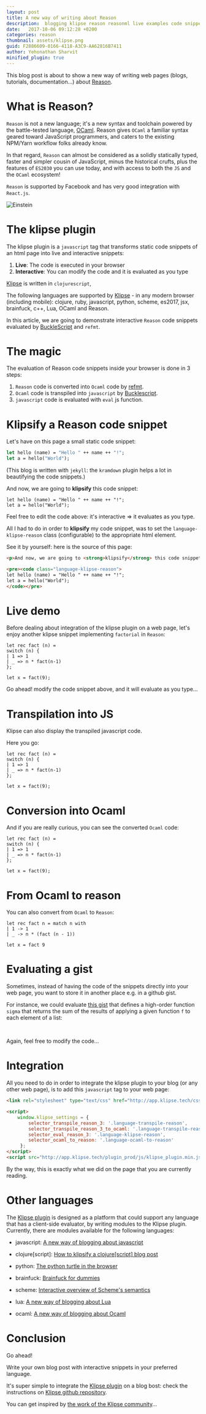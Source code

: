```yaml
---
layout: post
title: A new way of writing about Reason
description:  blogging klipse reason reasonml live examples code snippets
date:   2017-10-06 09:12:28 +0200
categories: reason
thumbnail: assets/klipse.png
guid: F2886609-0166-4118-A3C9-AA62816B7411
author: Yehonathan Sharvit
minified_plugin: true
---
```


This blog post is about to show a new way of writing web pages (blogs, tutorials, documentation...) about [Reason](https://reasonml.github.io/).


# What is Reason?

`Reason` is not a new language; it's a new syntax and toolchain powered by the battle-tested language, [OCaml](https://ocaml.org/). Reason gives `OCaml` a familiar syntax geared toward JavaScript programmers, and caters to the existing NPM/Yarn workflow folks already know.

In that regard, `Reason` can almost be considered as a solidly statically typed, faster and simpler cousin of JavaScript, minus the historical crufts, plus the features of `ES2030` you can use today, and with access to both the `JS` and the `OCaml` ecosystem!

`Reason` is supported by Facebook and has very good integration with `React.js`.

![Einstein](/assets/einstein.png)

# The klipse plugin

The klipse plugin is a `javascript` tag that transforms static code snippets of an html page into live and interactive snippets:

1. **Live**: The code is executed in your browser
2. **Interactive**: You can modify the code and it is evaluated as you type

[Klipse](https://github.com/viebel/klipse) is written in `clojurescript`, 

The following languages are supported by [Klipse](https://github.com/viebel/klipse) - in any modern browser (including mobile): clojure, ruby, javascript, python, scheme, es2017, jsx, brainfuck, c++, Lua, OCaml and Reason.

In this article, we are going to demonstrate interactive `Reason` code snippets evaluated by [BuckleScript](https://bucklescript.github.io/bucklescript/) and `refmt`. 

# The magic

The evaluation of Reason code snippets inside your browser is done in 3 steps:

1. `Reason` code is converted into `Ocaml` code by [refmt](https://github.com/reasonml-community/refmt-js).
2. `Ocaml` code is transpiled into `javascript` by [Bucklescript](https://bucklescript.github.io/bucklescript/).
3. `javascript` code is evaluated with `eval` js function.




# Klipsify a Reason code snippet

Let's have on this page a small static code snippet:

~~~ocaml
let hello (name) = "Hello " ++ name ++ "!";
let a = hello("World");
~~~

(This blog is written with `jekyll`: the `kramdown` plugin helps a lot in beautifying the code snippets.)

And now, we are going to **klipsify** this code snippet:

~~~klipse-reason
let hello (name) = "Hello " ++ name ++ "!";
let a = hello("World");
~~~

Feel free to edit the code above: it's interactive => it evaluates as you type.

All I had to do in order to **klipsify** my code snippet, was to set the `language-klipse-reason` class (configurable) to the appropriate html element.

See it by yourself: here is the source of this page:

~~~html
<p>And now, we are going to <strong>klipsify</strong> this code snippet:</p>

<pre><code class="language-klipse-reason">
let hello (name) = "Hello " ++ name ++ "!";
let a = hello("World");
</code></pre>
~~~


# Live demo

Before dealing about integration of the klipse plugin on a web page, let's enjoy another klipse snippet implementing `factorial` in `Reason`:

~~~klipse-reason
let rec fact (n) =
switch (n) {
| 1 => 1
| _ => n * fact(n-1)
};

let x = fact(9);
~~~

Go ahead! modify the code snippet above, and it will evaluate as you type...


# Transpilation into JS

Klipse can also display the transpiled javascript code.

Here you go:

~~~transpile-reason
let rec fact (n) =
switch (n) {
| 1 => 1
| _ => n * fact(n-1)
};

let x = fact(9);
~~~

# Conversion into Ocaml

And if you are really curious, you can see the converted `Ocaml` code:

~~~transpile-reason-to-ocaml
let rec fact (n) =
switch (n) {
| 1 => 1
| _ => n * fact(n-1)
};

let x = fact(9);
~~~


# From Ocaml to reason

You can also convert from `Ocaml` to `Reason`:

~~~ocaml-to-reason
let rec fact n = match n with 
| 1 -> 1 
| _ -> n * (fact (n - 1))

let x = fact 9
~~~

# Evaluating a gist

Sometimes, instead of having the code of the snippets directly into your web page, you want to store it in another place e.g. in a github gist.

For instance, we could evaluate [this gist](https://gist.github.com/viebel/de19a9c8827f887d1f9ae4568decb0de) that defines a high-order function `sigma` that returns the sum of the results of applying a given function `f` to each element of a list:

<pre>
<div class="language-klipse-reason" data-gist-id="viebel/c91ebea3f81bc41d3f7ab0d95e7c8ba1"></div>
</pre>

Again, feel free to modify the code...

# Integration

All you need to do in order to integrate the klipse plugin to your blog (or any other web page), is to add this `javascript` tag to your web page:

~~~html
<link rel="stylesheet" type="text/css" href="http://app.klipse.tech/css/codemirror.css">

<script>
    window.klipse_settings = {
        selector_transpile_reason_3: '.language-transpile-reason',
        selector_transpile_reason_3_to_ocaml: '.language-transpile-reason-to-ocaml',
        selector_eval_reason_3: '.language-klipse-reason',
        selector_ocaml_to_reason: '.language-ocaml-to-reason'
     };
</script>
<script src="http://app.klipse.tech/plugin_prod/js/klipse_plugin.min.js"></script>
~~~

By the way, this is exactly what we did on the page that you are currently reading.

# Other languages

The [Klipse plugin](https://github.com/viebel/klipse) is designed as a platform that could support any language that has a client-side evaluator, by writing modules to the Klipse plugin. Currently, there are modules available for the following languages: 

- javascript: [A new way of blogging about javascript](http://blog.klipse.tech/javascript/2016/06/20/blog-javascript.html)

- clojure[script]: [How to klipsify a clojure[script] blog post](http://blog.klipse.tech/clojure/2016/06/07/klipse-plugin-tuto.html)

- python: [The python turtle in the browser](http://blog.klipse.tech/python/2017/01/04/python-turtle-fractal.html)

- brainfuck: [Brainfuck for dummies](http://blog.klipse.tech/brainfuck/2016/12/17/brainfuck.html)

- scheme: [Interactive overview of Scheme's semantics](http://blog.klipse.tech/scheme/2016/09/11/scheme-tutorial-1.html)

- lua: [A new way of blogging about Lua](http://blog.klipse.tech/lua/2017/03/19/blog-lua.html)
- ocaml: [A new way of blogging about Ocaml](http://blog.klipse.tech/ocaml/2017/10/05/blog-ocaml.html)

# Conclusion

Go ahead!

Write your own blog post with interactive snippets in your preferred language. 

It's super simple to integrate the [Klipse plugin](https://github.com/viebel/klipse) on a blog bost: check the instructions on [Klipse github repository](https://github.com/viebel/klipse).

You can get inspired by [the work of the Klipse community](https://github.com/viebel/klipse#community)...

